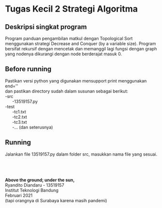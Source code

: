 # Tugas Kecil 2 Strategi Algoritma
## Deskripsi singkat program
Program panduan pengambilan matkul dengan Topological Sort menggunakan strategi Decrease and Conquer (by a variable size). Program bersifat rekursif dengan mencetak dan memanggil lagi fungsi dengan graph yang nodenya dikurangi dengan node berderajat masuk 0.  

## Before running
Pastikan versi python yang digunakan mensupport print menggunakan end=''  
dan pastikan directory sudah dalam susunan sebagai berikut:  
-src  
&nbsp;&nbsp;&nbsp;&nbsp;&nbsp;&nbsp;-13519157.py  
-test  
&nbsp;&nbsp;&nbsp;&nbsp;&nbsp;&nbsp;-tc1.txt  
&nbsp;&nbsp;&nbsp;&nbsp;&nbsp;&nbsp;-tc2.txt  
&nbsp;&nbsp;&nbsp;&nbsp;&nbsp;&nbsp;-tc3.txt  
&nbsp;&nbsp;&nbsp;&nbsp;&nbsp;&nbsp;-... (dan seterusnya)  
  
## Running
Jalankan file 13519157.py dalam folder src, masukkan nama file yang sesuai.  
\
\
\
\
**Above the ground; under the sun,**  
Ryandito Diandaru - 13519157  
Institut Teknologi Bandung  
Februari 2021  
(tapi orangnya di Surabaya karena masih pandemi)
